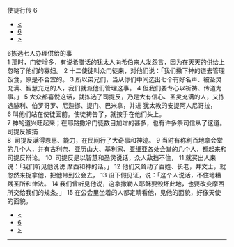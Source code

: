 ﻿





 使徒行传 6




* [<](bible/ACT05.md)
* [6](bible/ACT.md)
* [>](bible/ACT07.md)



 
6拣选七人办理供给的事  
1 那时，门徒增多，有说希腊话的犹太人向希伯来人发怨言，因为在天天的供给上忽略了他们的寡妇。 
2 十二使徒叫众门徒来，对他们说：「我们撇下神的道去管理饭食，原是不合宜的。 
3 所以弟兄们，当从你们中间选出七个有好名声、被圣灵充满、智慧充足的人，我们就派他们管理这事。 
4 但我们要专心以祈祷、传道为事。」 
5 大众都喜悦这话，就拣选了司提反，乃是大有信心、圣灵充满的人，又拣选腓利、伯罗哥罗、尼迦挪、提门、巴米拿，并进 犹太教的安提阿人尼哥拉， 
6 叫他们站在使徒面前。使徒祷告了，就按手在他们头上。  
7 神的道兴旺起来；在耶路撒冷门徒数目加增的甚多，也有许多祭司信从了这道。 司提反被捕  
8  司提反满得恩惠、能力，在民间行了大奇事和神迹。 
9 当时有称利百地拿会堂的几个人，并有古利奈、亚历山大、基利家、亚细亚各处会堂的几个人，都起来和司提反辩论。 
10  司提反是以智慧和圣灵说话，众人敌挡不住， 
11 就买出人来说：「我们听见他说谤 摩西和神的话。」 
12 他们又耸动了百姓、长老，并文士，就忽然来捉拿他，把他带到公会去， 
13 设下假见证，说：「这个人说话，不住地糟践圣所和律法。 
14 我们曾听见他说，这拿撒勒人耶稣要毁坏此地，也要改变摩西所交给我们的规条。」 
15 在公会里坐着的人都定睛看他，见他的面貌，好像天使的面貌。 
* [<](bible/ACT05.md)
* [6](bible/ACT.md)
* [>](bible/ACT07.md)





---









